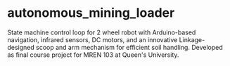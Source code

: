 # autonomous_mining_loader

State machine control loop for 2 wheel robot with Arduino-based navigation, infrared sensors, DC motors, and an innovative Linkage-designed scoop and arm mechanism for efficient soil handling. Developed as final course project for MREN 103 at Queen's University.
